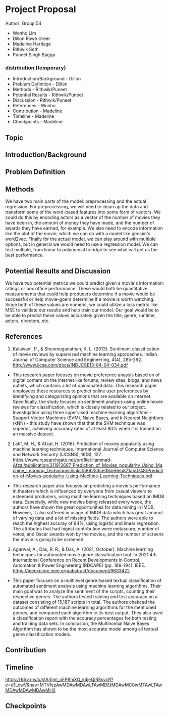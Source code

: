 # Project Proposal

Author: Group 54
- Wonho Lim
- Dillon Rowe Greer
- Madeline Hartlage
- Rithwik Seth
- Puneet Singh Bagga

### distribution (temporary)
- Introduction/Background - Dillon
- Problem Definition - Dillon
- Methods - Rithwik/Puneet
- Potential Results - Rithwik/Puneet
- Discussion - Rithwik/Puneet
- References - Wonho
- Contribution - Madeline
- Timeline - Madeline
- Checkpoints - Madeline

## Topic

## Introduction/Background

## Problem Definition

## Methods
We have two main parts of the model: preprocessing and the actual regression. For preprocessing, we will need to clean up the data and transform some of the word-based features into some form of vectors. We could do this by encoding actors as a vector of the number of movies they have been in, the amount of money they have made, and the number of awards they have earned, for example. We also need to encode information like the plot of the movie, which we can do with a model like gensim's word2vec. Finally for the actual model, we can play around with multiple options, but in general we would need to use a regression model. We can test multiple, from linear to polynomial to ridge to see what will get us the best performance.

## Potential Results and Discussion
We have two potential metrics we could predict given a movie's information: ratings or box office performance. These would both be quantitative measurements that could help producers determine if a movie would be successful or help movie-goers determine if a movie is worth watching. Since both of these values are numeric, we could utilize a loss metric like MSE to validate our results and help train our model. Our goal would be to be able to predict these values accurately given the title, genre, runtime, actors, directors, etc. 
## References
1. Kalaivani, P., & Shunmuganathan, K. L. (2013). Sentiment classification of movie reviews by supervised machine learning approaches. Indian Journal of Computer Science and Engineering, 4(4), 285-292.
http://www.ijcse.com/docs/INDJCSE13-04-04-034.pdf
- This research paper focuses on movie preference anaysis based on of digital content on the internet like forums, review sites, blogs, and news outlets, which contains a lot of opinionated data. This research paper employees these resources to predict online user preferences by identifying and categorizing opinions that are available on internet. Specifically, the study focuses on sentiment analysis using online movie reviews for classification, which is closely related to our project. Investigation using three supervised machine learning algorithms - Support Vector Machines (SVM), Naive Bayes, and k-Nearest Neighbors (kNN) - this study have shown that that the SVM technique was superior, achieving accuracy rates of at least 80% when it is trained on an massive dataset. 
2. Latif, M. H., & Afzal, H. (2016). Prediction of movies popularity using machine learning techniques. International Journal of Computer Science and Network Security (IJCSNS), 16(8), 127.
https://www.researchgate.net/profile/Hammad-Afzal/publication/311913687_Prediction_of_Movies_popularity_Using_Machine_Learning_Techniques/links/586253ce08ae6eb871ab0748/Prediction-of-Movies-popularity-Using-Machine-Learning-Techniques.pdf
- This research paper also focuses on predicting a movie's performance in theaters which is influenced by everyone from casual viewers to esteemed producers, using machine learning techniques based on IMDB data. Especially, while new movies being released every week, the authors have shown the great opportunities for data mining in IMDB. However, it also suffered in usage of IMDB data which has great amount of varying data and a lot of missing fields. The authors were able to reach the highest accuray of 84%, using logistic and linear regression. The attributes that had higest contribution were metascore, number of votes, and Oscar awards won by the movies, and the number of screens the movie is going to be screened.
3. Agarwal, A., Das, R. R., & Das, A. (2021, October). Machine learning techniques for automated movie genre classification tool. In 2021 4th International Conference on Recent Developments in Control, Automation & Power Engineering (RDCAPE) (pp. 189-194). IEEE.
https://ieeexplore.ieee.org/abstract/document/9633422
- This paper focuses on a multilevel genre-based textual classification of automated sentiment analysis using machine learning algorithms. Their main goal was to analyze the sentiment of the scripts, counting their respective genres. The authors tested training and test accuracy on a dataset consisting of 15,187 scripts in total. The authors chekced the outcomes of different machine learning algorithms for the mentioned genres, and compared each algorithm to its best output. They also used a classification report with the accuracy percentages for both testing and training data sets. In conclusion, the Multinomial Naive Bayes Algorithm has shown to be the most accurate model among all textual genre classification models.

## Contribution

## Timeline
https://1drv.ms/x/s!ArIjml_oEP6hiXQ_k4jeQjR8svcR?e=d1LcwV&nav=MTVfezAwMDAwMDAwLTAwMDEtMDAwMC0wMTAwLTAwMDAwMDAwMDAwMH0

## Checkpoints
